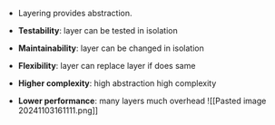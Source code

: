 - Layering provides abstraction.

- **Testability**: layer can be tested in isolation
- **Maintainability**: layer can be changed in isolation
- **Flexibility**: layer can replace layer if does same

- **Higher complexity**: high abstraction high complexity
- **Lower performance**: many layers much overhead
![[Pasted image 20241103161111.png]]